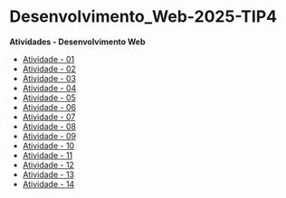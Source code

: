 # Desenvolvimento_Web-2025-TIP4

**Atividades - Desenvolvimento Web**

- [Atividade - 01](https://augusto1804.github.io/Atividade-01/)
- [Atividade - 02](https://augusto1804.github.io/Atividade-02/)
- [Atividade - 03](https://augusto1804.github.io/Atividade-03/)
- [Atividade - 04](https://augusto1804.github.io/Atividade-04/)
- [Atividade - 05](https://augusto1804.github.io/Atividade-05/)
- [Atividade - 06](https://augusto1804.github.io/Atividade-06/)
- [Atividade - 07](https://augusto1804.github.io/Atividade-07/)
- [Atividade - 08](https://augusto1804.github.io/Atividade-08/)
- [Atividade - 09](https://augusto1804.github.io/Atividade-09/)
- [Atividade - 10](https://augusto1804.github.io/Atividade-10/)
- [Atividade - 11](https://augusto1804.github.io/Atividade-11/)
- [Atividade - 12](https://github.com/Augusto1804/Atividade-12)
- [Atividade - 13]()
- [Atividade - 14]()
